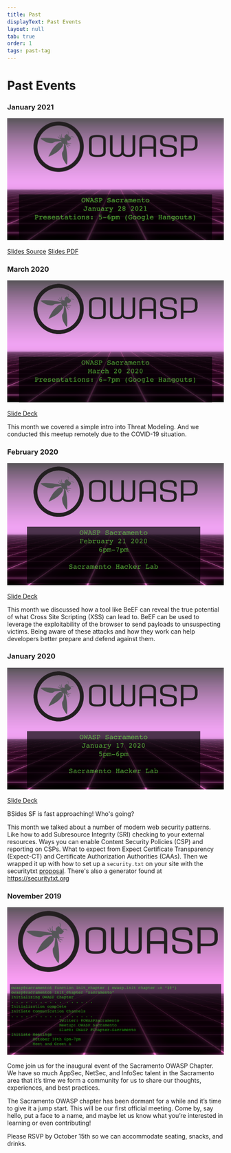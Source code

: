 ```yaml
---
title: Past
displayText: Past Events
layout: null
tab: true
order: 1
tags: past-tag
---
```


# Past Events


### January 2021
![January Meetup](assets/images/2021-jan.png)

[Slides Source](assets/slides/2021-jan.odp)
[Slides PDF](assets/slides/2021-jan.pdf)

### March 2020
![March Meetup](assets/images/mar-2020-meetup.png)

[Slide Deck](assets/slides/2020-03-Sacramento-OWASP.pptx)

This month we covered a simple intro into Threat Modeling. And we conducted this
meetup remotely due to the COVID-19 situation.

### February 2020
![February Meetup](assets/images/feb-2020-meetup.png)

[Slide Deck](assets/slides/20200221-intro-to-beef.pdf)

This month we discussed how a tool like BeEF can reveal the true potential of
what Cross Site Scripting (XSS) can lead to. BeEF can be used to leverage
the exploitability of the browser to send payloads to unsuspecting victims.
Being aware of these attacks and how they work can help developers better
prepare and defend against them.

### January 2020
![January Meetup](assets/images/jan-2020-meetup.png)

[Slide Deck](assets/slides/20200117-modern-web-security-patterns.pdf)

BSides SF is fast approaching! Who's going?

This month we talked about a number of modern web security patterns. Like how to
add Subresource Integrity (SRI) checking to your external resources. Ways you
can enable Content Security Policies (CSP) and reporting on CSPs. What to expect
from Expect Certificate Transparency (Expect-CT) and Certificate Authorization
Authorities (CAAs). Then we wrapped it up with how to set up a `security.txt` on
your site with the securitytxt [proposal][1]. There's also a generator found
at https://securitytxt.org

### November 2019
![Kick off Meetup](assets/images/kick-off-meetup.png)

Come join us for the inaugural event of the Sacramento OWASP Chapter. We have so
much AppSec, NetSec, and InfoSec talent in the Sacramento area that it’s time we
form a community for us to share our thoughts, experiences, and best practices.

The Sacramento OWASP chapter has been dormant for a while and it’s time to give
it a jump start. This will be our first official meeting. Come by, say hello,
put a face to a name, and maybe let us know what you’re interested in learning
or even contributing!

Please RSVP by October 15th so we can accommodate seating, snacks, and drinks.

[1]: https://tools.ietf.org/html/draft-foudil-securitytxt

